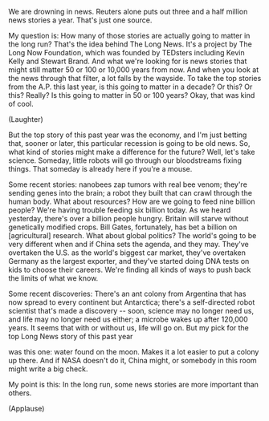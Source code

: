 
We are drowning in news.
Reuters alone puts out
three and a half million news stories a year.
That&#39;s just one source.

My question is: How many of those stories
are actually going to matter in the long run?
That&#39;s the idea behind The Long News.
It&#39;s a project by The Long Now Foundation,
which was founded by TEDsters including
Kevin Kelly and Stewart Brand.
And what we&#39;re looking for is news stories that might still matter
50 or 100 or 10,000 years from now.
And when you look at the news through that filter,
a lot falls by the wayside.
To take the top stories from the A.P. this last year,
is this going to matter in a decade?
Or this?
Or this?
Really?
Is this going to matter in 50 or 100 years?
Okay, that was kind of cool.

(Laughter)

But the top story of this past year was the economy,
and I&#39;m just betting that, sooner or later,
this particular recession is going to be old news.
So, what kind of stories might
make a difference for the future?
Well, let&#39;s take science.
Someday, little robots will go
through our bloodstreams fixing things.
That someday is already here if you&#39;re a mouse.

Some recent stories:
nanobees zap tumors with real bee venom;
they&#39;re sending genes into the brain;
a robot they built that can crawl through the human body.
What about resources? How are we going to feed nine billion people?
We&#39;re having trouble feeding six billion today.
As we heard yesterday, there&#39;s over a billion people hungry.
Britain will starve without genetically modified crops.
Bill Gates, fortunately, has bet a billion on [agricultural] research.
What about global politics?
The world&#39;s going to be very different when and if China sets the agenda,
and they may.
They&#39;ve overtaken the U.S. as the world&#39;s biggest car market,
they&#39;ve overtaken Germany as the largest exporter,
and they&#39;ve started doing DNA tests on kids
to choose their careers.
We&#39;re finding all kinds of ways to push back the limits of what we know.

Some recent discoveries:
There&#39;s an ant colony from Argentina that has now
spread to every continent but Antarctica;
there&#39;s a self-directed robot scientist that&#39;s made a discovery --
soon, science may no longer need us,
and life may no longer need us either;
a microbe wakes up after 120,000 years.
It seems that with or without us,
life will go on.
But my pick for the top Long News story of this past year

was this one: water found on the moon.
Makes it a lot easier to put a colony up there.
And if NASA doesn&#39;t do it, China might,
or somebody in this room might write a big check.

My point is this:
In the long run, some news stories
are more important than others.

(Applause)

